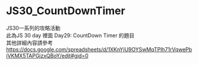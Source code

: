# JS30_CountDownTimer
JS30一系列的攻略活動  
此為JS 30 day 裡面 Day29: CountDown Timer 的題目  
其他詳細內容請參考  
https://docs.google.com/spreadsheets/d/1XKnYjU9OYSwMqTPlh71rVqwePbiVKMX5TAPGjzxQBoY/edit#gid=0
